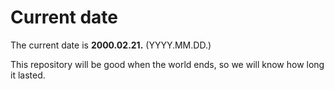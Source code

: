 # Current date

The current date is **2000.02.21.** (YYYY.MM.DD.)

This repository will be good when the world ends, so we will know how long it lasted.